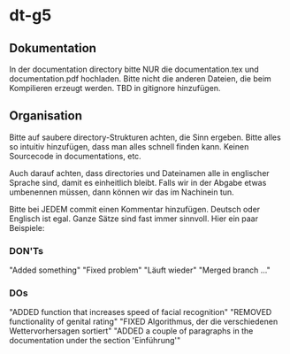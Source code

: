 # dt-g5



## Dokumentation
In der documentation directory bitte NUR die documentation.tex und documentation.pdf hochladen. Bitte nicht die anderen Dateien, die beim Kompilieren erzeugt werden. TBD in gitignore hinzufügen.

## Organisation
Bitte auf saubere directory-Strukturen achten, die Sinn ergeben. Bitte alles so intuitiv hinzufügen, dass man alles schnell finden kann. Keinen Sourcecode in documentations, etc.

Auch darauf achten, dass directories und Dateinamen alle in englischer Sprache sind, damit es einheitlich bleibt. Falls wir in der Abgabe etwas umbenennen müssen, dann können wir das im Nachinein tun.

Bitte bei JEDEM commit einen Kommentar hinzufügen. Deutsch oder Englisch ist egal. Ganze Sätze sind fast immer sinnvoll. Hier ein paar Beispiele:

### DON'Ts
"Added something"
"Fixed problem"
"Läuft wieder"
"Merged branch ..."

### DOs
"ADDED function that increases speed of facial recognition"
"REMOVED functionality of genital rating"
"FIXED Algorithmus, der die verschiedenen Wettervorhersagen sortiert"
"ADDED a couple of paragraphs in the documentation under the section 'Einführung'"
